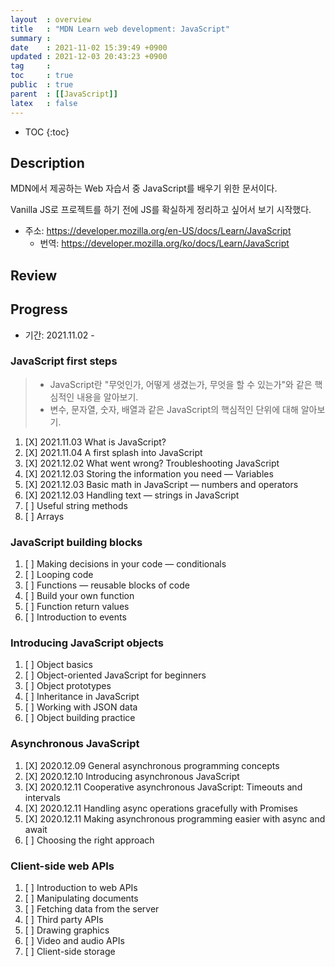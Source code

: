```yaml
---
layout  : overview
title   : "MDN Learn web development: JavaScript"
summary : 
date    : 2021-11-02 15:39:49 +0900
updated : 2021-12-03 20:43:23 +0900
tag     : 
toc     : true
public  : true
parent  : [[JavaScript]]
latex   : false
---
```

* TOC
{:toc}

## Description

MDN에서 제공하는 Web 자습서 중 JavaScript를 배우기 위한 문서이다.

Vanilla JS로 프로젝트를 하기 전에 JS를 확실하게 정리하고 싶어서 보기 시작했다.

* 주소: https://developer.mozilla.org/en-US/docs/Learn/JavaScript
    * 번역: https://developer.mozilla.org/ko/docs/Learn/JavaScript

## Review

## Progress

* 기간: 2021.11.02 -

### JavaScript first steps

> * JavaScript란 "무엇인가, 어떻게 생겼는가, 무엇을 할 수 있는가"와 같은 핵심적인 내용을 알아보기.
> * 변수, 문자열, 숫자, 배열과 같은 JavaScript의 핵심적인 단위에 대해 알아보기.

1. [X] 2021.11.03 What is JavaScript?
1. [X] 2021.11.04 A first splash into JavaScript
1. [X] 2021.12.02 What went wrong? Troubleshooting JavaScript
1. [X] 2021.12.03 Storing the information you need — Variables
1. [X] 2021.12.03 Basic math in JavaScript — numbers and operators
1. [X] 2021.12.03 Handling text — strings in JavaScript
1. [ ] Useful string methods
1. [ ] Arrays

### JavaScript building blocks

1. [ ] Making decisions in your code — conditionals
1. [ ] Looping code
1. [ ] Functions — reusable blocks of code
1. [ ] Build your own function
1. [ ] Function return values
1. [ ] Introduction to events

### Introducing JavaScript objects

1. [ ] Object basics
1. [ ] Object-oriented JavaScript for beginners
1. [ ] Object prototypes
1. [ ] Inheritance in JavaScript
1. [ ] Working with JSON data
1. [ ] Object building practice

### Asynchronous JavaScript

1. [X] 2020.12.09 General asynchronous programming concepts
1. [X] 2020.12.10 Introducing asynchronous JavaScript
1. [X] 2020.12.11 Cooperative asynchronous JavaScript: Timeouts and intervals
1. [X] 2020.12.11 Handling async operations gracefully with Promises
1. [X] 2020.12.11 Making asynchronous programming easier with async and await
1. [ ] Choosing the right approach

### Client-side web APIs

1. [ ] Introduction to web APIs
1. [ ] Manipulating documents
1. [ ] Fetching data from the server
1. [ ] Third party APIs
1. [ ] Drawing graphics
1. [ ] Video and audio APIs
1. [ ] Client-side storage
